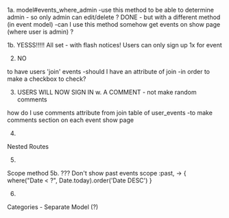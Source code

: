
1a.
model#events_where_admin
    -use this method to be able to determine admin - so only admin can edit/delete ? DONE - but with a different method (in event model)
    -can I use this method somehow get events on show page (where user is admin) ?

1b. YESSS!!!!!  All set - with flash notices!
Users can only sign up 1x for event

2.  NO

to have users 'join' events
    -should I have an attribute of join 
    -in order to make a checkbox to check?
 

3. USERS WILL NOW SIGN IN w. A COMMENT - not make random comments

how do I use comments attribute from join table of user_events
    -to make comments section on each event show page

4.
Nested Routes

5.
Scope method
    5b.  ???
        Don't show past events
        scope :past, -> { where("Date < ?", Date.today).order('Date DESC') }

6.
Categories - Separate Model (?)





